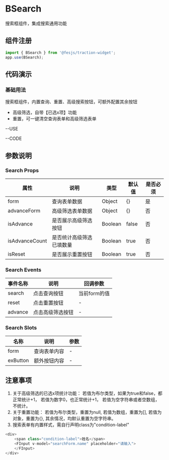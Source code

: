 # BSearch
搜索框组件，集成搜索通用功能

## 组件注册

```js
import { BSearch } from '@fesjs/traction-widget';
app.use(BSearch);
```
## 代码演示
### 基础用法
搜索框组件，内置查询、重置、高级搜索按钮，可额外配置其余按钮
- 高级筛选，自带【已选x项】功能
- 重置，可一键清空查询表单和高级筛选表单

--USE

--CODE

## 参数说明

### Search Props

| 属性          | 说明                                                                                                                                            | 类型                                 | 默认值 | 是否必须 |
| ------------- | ----------------------------------------------------------------------------------------------------------------------------------------------- | ------------------------------------ | ------ | -------- |
| form | 查询表单数据                                                                                                                                          | Object                           | {}     | 是       |
| advanceForm | 高级筛选表单数据                                                                                                                                          | Object                           | {}     | 否       |
| isAdvance | 是否展示高级筛选按钮                                                                                                                                          | Boolean                           | false     | 否       |
| isAdvanceCount | 是否统计高级筛选已填数量                                                                                                                                          | Boolean                           | true     | 否       |
| isReset | 是否展示重置按钮                                                                                                                                          | Boolean                           | true     | 否       |

### Search Events
 事件名称          | 说明                                                                                                                                            | 回调参数                                |
| ------------- | ----------------------------------------------------------------------------------------------------------------------------------------------- | ------------------------------------ |
| search | 点击查询按钮                                                                                                                                          | 当前form的值                         |
| reset | 点击重置按钮                                                                                                                                          | -                         |
| advance | 点击高级筛选按钮                                                                                                                                     | -                        |

### Search Slots
| 名称          | 说明                                                                                                                                            | 参数                                |
| ------------- | ----------------------------------------------------------------------------------------------------------------------------------------------- | ------------------------------------ |
| form | 查询表单内容                                                                                                                                          | -                        |
| exButton | 额外按钮内容                                                                                                                                          | -                        |

## 注意事项
1. 关于高级筛选的已选x项统计功能：
    若值为布尔类型，如果为true和false，都正常统计+1，
    若值为数字0，也正常统计+1，
    若值为空字符串或者空数组，不统计。
2. 关于重置功能：
    若值为布尔类型，重置为null,
    若值为数组，重置为[],
    若值为对象，重置为{},
    其余情况，均默认重置为空字符串。
3. 搜索表单有内置样式，需自行声明class为"condition-label"
```js
<div>
    <span class="condition-label">姓名</span>
    <FInput v-model="searchForm.name" placeholder="请输入">
    </FInput>
</div>
```